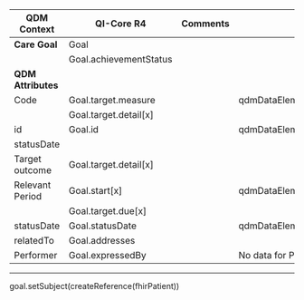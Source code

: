 <table class="grid">
  <thead>
    <tr>
      <th><strong>QDM Context</strong></th>
      <th><strong>QI-Core R4</strong></th>
      <th><strong>Comments</strong></th>
      <th><strong>Conversion</strong></th>
    </tr>
  </thead>
  <tbody>
    <tr>
      <td><strong>Care Goal</strong></td>
      <td>Goal</td>
      <td>&nbsp;</td>
    </tr>
    <tr>
      <td>&nbsp;</td>
      <td>Goal.achievementStatus</td>
      <td>&nbsp;</td>
    </tr>
    <tr>
      <td><strong>QDM Attributes</strong></td>
      <td>&nbsp;</td>
      <td>&nbsp;</td>
    </tr>
    <tr>
      <td>Code</td>
      <td>Goal.target.measure</td>
      <td>&nbsp;</td>
      <td>qdmDataElement.getTargetOutcome()</td>
    </tr>
    <tr>
      <td>&nbsp;</td>
      <td>Goal.target.detail[x]</td>
      <td>&nbsp;</td>
    </tr>
    <tr>
      <td>id</td>
      <td>Goal.id</td>
      <td>&nbsp;</td>
      <td>qdmDataElement.get_id()</td>
    </tr>
    <tr>
      <td>statusDate</td>
      <td>&nbsp;</td>
      <td>&nbsp;</td>
      <td></td>
    </tr>
    <tr>
      <td>Target outcome</td>
      <td>Goal.target.detail[x]</td>
      <td>&nbsp;</td>
    </tr>
    <tr>
      <td>Relevant Period</td>
      <td>Goal.start[x]</td>
      <td>&nbsp;</td>
      <td>qdmDataElement.getRelevantPeriod().getLow()</td>
    </tr>
    <tr>
      <td>&nbsp;</td>
      <td>Goal.target.due[x]</td>
      <td>&nbsp;</td>
    </tr>
    <tr>
      <td>statusDate</td>
      <td>Goal.statusDate</td>
      <td>&nbsp;</td>
      <td>qdmDataElement.getRelevantPeriod().getHigh()</td>
    </tr>
    <tr>
      <td>relatedTo</td>
      <td>Goal.addresses</td>
      <td>&nbsp;</td>
    </tr>
    <tr>
      <td>Performer</td>
      <td>Goal.expressedBy</td>
      <td>&nbsp;</td>
      <td>No data for Performer</td>
    </tr>
  </tbody>
</table>

-----------
goal.setSubject(createReference(fhirPatient))